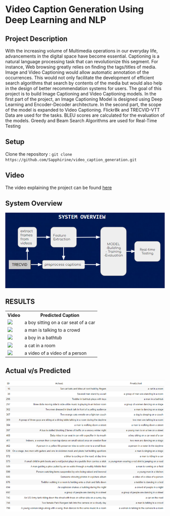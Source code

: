# Video Caption Generation Using Deep Learning and NLP

## Project Description

With the increasing volume of Multimedia operations in our everyday life, advancements in the
digital space have become essential. Captioning is
a natural language processing task that can revolutionize this segment. For instance, Web browsing
greatly relies on finding the tags/titles of media.
Image and Video Captioning would allow automatic annotation of the occurrences. This would
not only facilitate the development of efficient
search algorithms that search by contents of the
media but would also help in the design of better recommendation systems for users. The goal
of this project is to build Image Captioning and
Video Captioning models. In the first part of the
project, an Image Captioning Model is designed
using Deep Learning and Encoder-Decoder architecture. In the second part, the scope of the
model is expanded to Video Captioning. Flickr8k
and TRECVID-VTT Data are used for the tasks.
BLEU scores are calculated for the evaluation of
the models. Greedy and Beam Search Algorithms
are used for Real-Time Testing

<h2 id="Setup">Setup</h2>
Clone the repository : <code>git clone https://github.com/Sapphirine/video_caption_generation.git</code>

<h2 id="Video">Video</h2>

The video explaining the project can be found  <a href="https://www.youtube.com/watch?v=rJquNZ1nzvY">here</a>

<h2 id="System Overview">System Overview</h2>

<p align = "center"><img align = "center" src = "https://github.com/Sapphirine/video_caption_generation/blob/main/Report%20and%20Slides/figures/vd_system_overview.PNG" /></p>


## RESULTS
<center>
 <table> 
  <tr>
   <th>Video</th>
  <th>Predicted Caption</th>
  </tr>
 <tr>
  <td><img src="outputs/a boy sitting on a car seat of a car .gif" width="320px"/></td>
  <td>a boy sitting on a car seat of a car </td>
 <tr>
  <td><img src="outputs/a man is talking to a crowd .gif" width="320px"/></td>
  <td>a man is talking to a crowd </td>
  </tr>
  <tr>
  <td><img src="outputs/a man in a bathtub .gif" width="320px"/></td>
  <td>a boy in a bathtub </td>
  </tr>
  <tr>
  <td><img src="outputs/a cat in a room.gif" width="320px"/></td>
  <td>a cat in a room </td>
  </tr>
  <tr>
  <td><img src="outputs/a video of a video of a person.gif" width="320px"/></td>
  <td>a video of a video of a person </td>
  </tr>
  </table>
 </center>
 

 
 ## Actual v/s Predicted
 
 <p align = "center"><img align = "center" src = "https://github.com/Sapphirine/video_caption_generation/blob/main/Report%20and%20Slides/figures/ap.PNG" /></p>
 

